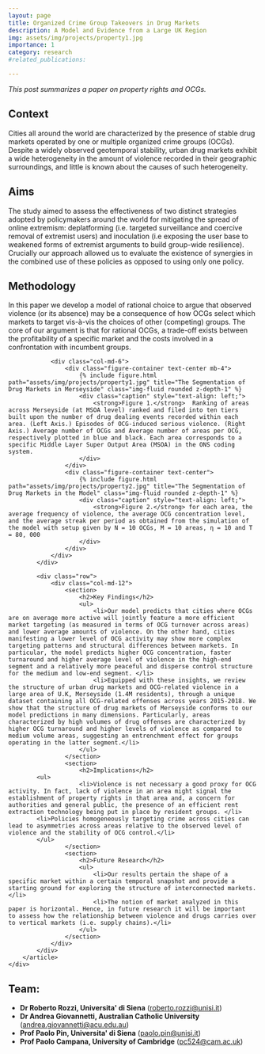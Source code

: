 ```yaml
---
layout: page
title: Organized Crime Group Takeovers in Drug Markets
description: A Model and Evidence from a Large UK Region
img: assets/img/projects/property1.jpg
importance: 1
category: research
#related_publications: 

---
```


_This post summarizes a paper on property rights and OCGs._



<html lang="en">
<head>
    <meta charset="UTF-8">
    <meta name="viewport" content="width=device-width, initial-scale=1.0">
    <title>Organized Crime Group Takeovers in Drug Markets: A Model and Evidence from a Large UK Region </title>
</head>
<body>
    <div class="post">
        <article>
            <div class="row">
                <div class="col-md-6">
                    <section>
                        <h2>Context</h2>
                        <p>Cities all around the world are characterized by the presence of stable drug markets operated by one or multiple organized crime groups (OCGs). Despite a widely observed geotemporal stability, urban drug markets exhibit a wide heterogeneity in the amount of violence recorded in their geographic surroundings, and little is known about the causes of such heterogeneity.</p>
                    </section>
                    <section>
                        <h2>Aims</h2>
                        <p>The study aimed to assess the effectiveness of two distinct strategies adopted by policymakers around the world for mitigating the spread of online extremism: deplatforming (i.e. targeted surveillance and coercive removal of extremist users) and inoculation (i.e exposing the user base to weakened forms of extremist arguments to build group-wide resilience). Crucially our approach allowed us to evaluate the existence of synergies in the combined use of these policies as opposed to using only one policy.</p>
                    </section>
                    <section>
                        <h2>Methodology</h2>
                        <p> In this paper we develop a model of rational choice to argue that observed violence  (or its absence) may be a consequence of how OCGs select which markets to target vis-à-vis the choices of other (competing) groups. The core of our argument is that for rational OCGs, a trade-off exists between the profitability of a specific market and the costs involved in a confrontation with incumbent groups.</p>
                    </section>
                </div>

                <div class="col-md-6">
                    <div class="figure-container text-center mb-4">
                        {% include figure.html path="assets/img/projects/property1.jpg" title="The Segmentation of Drug Markets in Merseyside" class="img-fluid rounded z-depth-1" %}
                        <div class="caption" style="text-align: left;">
                            <strong>Figure 1.</strong>  Ranking of areas across Merseyside (at MSOA level) ranked and filed into ten tiers built upon the number of drug dealing events recorded within each area. (Left Axis.) Episodes of OCG-induced serious violence. (Right Axis.) Average number of OCGs and Average number of areas per OCG, respectively plotted in blue and black. Each area corresponds to a specific Middle Layer Super Output Area (MSOA) in the ONS coding system.
                        </div>
                    </div>
                    <div class="figure-container text-center">
                        {% include figure.html path="assets/img/projects/property2.jpg" title="The Segmentation of Drug Markets in the Model" class="img-fluid rounded z-depth-1" %}
                        <div class="caption" style="text-align: left;">
                            <strong>Figure 2.</strong> for each area, the average frequency of violence, the average OCG concentration level, and the average streak per period as obtained from the simulation of the model with setup given by N = 10 OCGs, M = 10 areas, η = 10 and T = 80, 000
                        </div>
                    </div>
                </div>
            </div>

            <div class="row">
                <div class="col-md-12">
                    <section>
                        <h2>Key Findings</h2>
                        <ul>
                            <li>Our model predicts that cities where OCGs are on average more active will jointly feature a more efficient market targeting (as measured in terms of OCG turnover across areas) and lower average amounts of violence. On the other hand, cities manifesting a lower level of OCG activity may show more complex targeting patterns and structural differences between markets. In particular, the model predicts higher OCG concentration, faster turnaround and higher average level of violence in the high-end segment and a relatively more peaceful and disperse control structure for the medium and low-end segment. </li>
                            <li>Equipped with these insights, we review the structure of urban drug markets and OCG-related violence in a large area of U.K, Merseyside (1.4M residents), through a unique dataset containing all OCG-related offenses across years 2015-2018. We show that the structure of drug markets of Merseyside conforms to our model predictions in many dimensions. Particularly, areas characterized by high volumes of drug offenses are characterized by higher OCG turnaround and higher levels of violence as compared to medium volume areas, suggesting an entrenchment effect for groups operating in the latter segment.</li>
                        </ul>
                    </section>
                    <section>
                        <h2>Implications</h2>
			<ul>
                        <li>Violence is not necessary a good proxy for OCG activity. In fact, lack of violence in an area might signal the establishment of property rights in that area and, a concern for authorities and general public, the presence of an efficient rent extraction technology being put in place by resident groups. </li>
			<li>Policies homogeneously targeting crime across cities can lead to asymmetries across areas relative to the observed level of violence and the stability of OCG control.</li>
			</ul>
                    </section>
                    <section>
                        <h2>Future Research</h2>
                        <ul>
                            <li>Our results pertain the shape of a specific market within a certain temporal snapshot and provide a starting ground for exploring the structure of interconnected markets.</li>
                            <li>The notion of market analyzed in this paper is horizontal. Hence, in future research it will be important  to assess how the relationship between violence and drugs carries over to vertical markets (i.e. supply chains).</li>
                        </ul>
                    </section>
                </div>
            </div>
        </article>
    </div>



<div class="team-members">
  <h2>Team:</h2>
  <ul>
    <li><strong>Dr Roberto Rozzi, Universita' di Siena</strong> (<a href="mailto:roberto.rozzi@unisi.it">roberto.rozzi@unisi.it</a>)</li>
    <li><strong>Dr Andrea Giovannetti, Australian Catholic University</strong> (<a href="mailto:andrea.giovannetti@acu.edu.au">andrea.giovannetti@acu.edu.au</a>)</li>
    <li><strong>Prof Paolo Pin, Universita' di Siena</strong> (<a href="mailto:paolo.pin@unisi.it">paolo.pin@unisi.it</a>)</li>
    <li><strong>Prof Paolo Campana, University of Cambridge</strong> (<a href="mailto:pc524@cam.ac.uk">pc524@cam.ac.uk</a>)</li>
  </ul>
</div>

</body>
</html>
